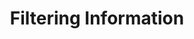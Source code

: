 ---
title: "Filtering Information"

categories: ['']

tags: ['Filtering', 'Information']

arabic: ['متابعة موضوعات البحث', 'تصفية المعلومات']

publishers: ['المعالجة اﻵلية للنصوص العربية']

types: "word"

slug: ""
---